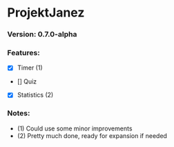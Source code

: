 # ProjektJanez
### Version: 0.7.0-alpha

### Features:
- [x] Timer (1)
- [] Quiz
- [x] Statistics (2)

### Notes:
- (1) Could use some minor improvements
- (2) Pretty much done, ready for expansion if needed

